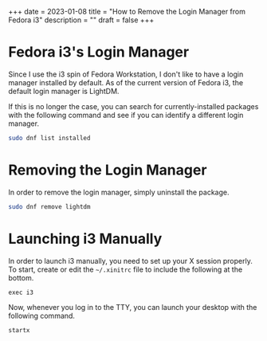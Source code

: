 +++
date = 2023-01-08
title = "How to Remove the Login Manager from Fedora i3"
description = ""
draft = false
+++

# Fedora i3's Login Manager

Since I use the i3 spin of Fedora Workstation, I don't like to have a login
manager installed by default. As of the current version of Fedora i3, the
default login manager is LightDM.

If this is no longer the case, you can search for currently-installed packages
with the following command and see if you can identify a different login
manager.

```sh
sudo dnf list installed
```

# Removing the Login Manager

In order to remove the login manager, simply uninstall the package.

```sh
sudo dnf remove lightdm
```

# Launching i3 Manually

In order to launch i3 manually, you need to set up your X session properly. To
start, create or edit the `~/.xinitrc` file to include the following at the
bottom.

``` config
exec i3
```

Now, whenever you log in to the TTY, you can launch your desktop with the
following command.

```sh
startx
```
